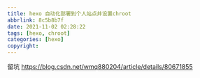 ```yaml
---
title: hexo 自动化部署到个人站点并设置chroot
abbrlink: 8c5b8b7f
date: 2021-11-02 02:28:22
tags: [hexo, chroot]
categories: [hexo]
copyright:
---
```

留坑
https://blog.csdn.net/wmq880204/article/details/80671855